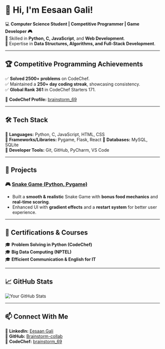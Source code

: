# 👋 Hi, I'm Eesaan Gali!  

💻 **Computer Science Student | Competitive Programmer | Game Developer 🎮**  
🚀 Skilled in **Python, C, JavaScript**, and **Web Development**.  
📌 Expertise in **Data Structures, Algorithms, and Full-Stack Development**.  

---

## 🏆 Competitive Programming Achievements  
✅ **Solved 2500+ problems** on CodeChef.  
✅ Maintained a **250+ day coding streak**, showcasing consistency.  
✅ **Global Rank 361** in CodeChef Starters 171.  

🔗 **CodeChef Profile:** [brainstorm_69](https://www.codechef.com/users/brainstorm_69)  

---

## 🛠️ Tech Stack  
🔹 **Languages:** Python, C, JavaScript, HTML, CSS  
🔹 **Frameworks/Libraries:** Pygame, Flask, React
🔹 **Databases:** MySQL, SQLite  
🔹 **Developer Tools:** Git, GitHub, PyCharm, VS Code  

---

## 🚀 Projects  
### 🎮 [Snake Game (Python, Pygame)](https://github.com/Brainstorm-collab/PythonSnakeGameProject)  
- Built a **smooth & realistic** Snake Game with **bonus food mechanics** and **real-time scoring**.  
- Enhanced UI with **gradient effects** and a **restart system** for better user experience.  

---

## 📜 Certifications & Courses  
🎓 **Problem Solving in Python (CodeChef)**  
🎓 **Big Data Computing (NPTEL)**  
🎓 **Efficient Communication & English for IT**  

---

## 📈 GitHub Stats  
![Your GitHub Stats](https://github-readme-stats.vercel.app/api?username=Brainstorm-collab&show_icons=true&theme=tokyonight)  

---

## 📫 Connect With Me  
🔹 **LinkedIn:** [Eesaan Gali](https://www.linkedin.com/in/eesaan-gali-11o42k5)  
🔹 **GitHub:** [Brainstorm-collab](https://github.com/Brainstorm-collab)  
🔹 **CodeChef:** [brainstorm_69](https://www.codechef.com/users/brainstorm_69)  
